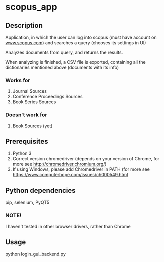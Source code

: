 # scopus_app

## Description

Application, in which the user can log into scopus (must have account on www.scopus.com) and searches a query (chooses its settings in UI)

Analyzes documents from query, and returns the results.

When analyzing is finished, a CSV file is exported, containing all the dictionaries mentioned above (documents with its info)

### Works for

1. Journal Sources
2. Conference Proceedings Sources
3. Book Series Sources

### Doesn't work for

1. Book Sources (yet)

## Prerequisites

1. Python 3
2. Correct version chromedriver (depends on your version of Chrome, for more see http://chromedriver.chromium.org/)
3. If using Windows, please add Chromedriver in PATH (for more see https://www.computerhope.com/issues/ch000549.htm)

## Python dependencies

pip,
selenium,
PyQT5

### NOTE!

I haven't tested in other browser drivers, rather than Chrome

## Usage

python login_gui_backend.py
